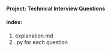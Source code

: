 #### Project: Technical Interview Questions
#### index: 
1. explanation.md
2. .py for each question
